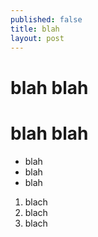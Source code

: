 ```yaml
---
published: false
title: blah
layout: post
---
```

# blah blah

# blah blah

* blah
* blah
* blah

1) blach
2) blach
3) blach

